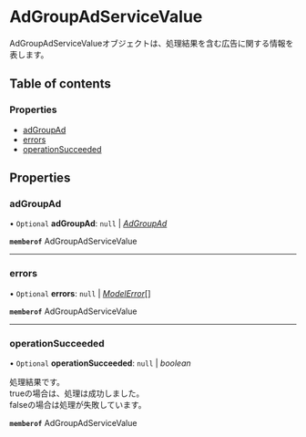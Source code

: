 # AdGroupAdServiceValue


<div lang=\"ja\">AdGroupAdServiceValueオブジェクトは、処理結果を含む広告に関する情報を表します。</div> 

## Table of contents

### Properties

- [adGroupAd](adgroupadservicevalue.md#adgroupad)
- [errors](adgroupadservicevalue.md#errors)
- [operationSucceeded](adgroupadservicevalue.md#operationsucceeded)

## Properties

### adGroupAd

• `Optional` **adGroupAd**: ``null`` \| [*AdGroupAd*](adgroupad.md)

**`memberof`** AdGroupAdServiceValue

___

### errors

• `Optional` **errors**: ``null`` \| [*ModelError*](modelerror.md)[]

**`memberof`** AdGroupAdServiceValue

___

### operationSucceeded

• `Optional` **operationSucceeded**: ``null`` \| *boolean*

<div lang=\"ja\">処理結果です。<br>trueの場合は、処理は成功しました。<br>falseの場合は処理が失敗しています。</div> 

**`memberof`** AdGroupAdServiceValue
